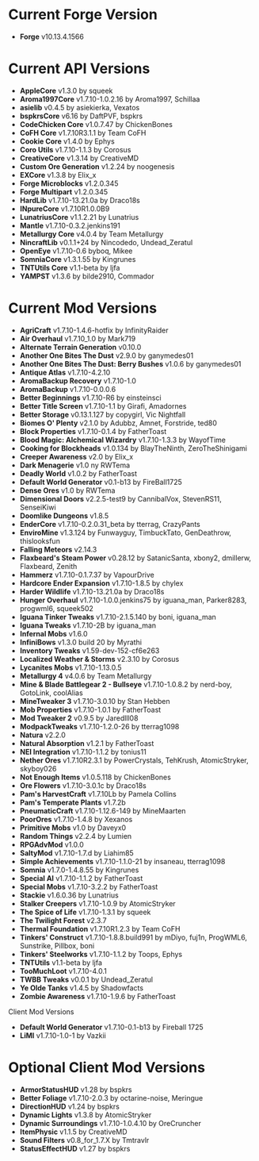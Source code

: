 Current Forge Version
=
- **Forge** v10.13.4.1566

Current API Versions
=
- **AppleCore** v1.3.0 by squeek
- **Aroma1997Core** v1.7.10-1.0.2.16 by Aroma1997, Schillaa
- **asielib** v0.4.5 by asiekierka, Vexatos
- **bspkrsCore** v6.16 by DaftPVF, bspkrs
- **CodeChicken Core** v1.0.7.47 by ChickenBones
- **CoFH Core** v1.7.10R3.1.1 by Team CoFH
- **Cookie Core** v1.4.0 by Ephys
- **Coro Utils** v1.7.10-1.1.3 by Corosus
- **CreativeCore** v1.3.14 by CreativeMD
- **Custom Ore Generation** v1.2.24 by noogenesis
- **EXCore** v1.3.8 by Elix_x
- **Forge Microblocks** v1.2.0.345
- **Forge Multipart** v1.2.0.345
- **HardLib** v1.7.10-13.21.0a by Draco18s
- **INpureCore** v1.7.10R1.0.0B9
- **LunatriusCore** v1.1.2.21 by Lunatrius
- **Mantle** v1.7.10-0.3.2.jenkins191
- **Metallurgy Core** v4.0.4 by Team Metallurgy
- **NincraftLib** v0.1.1+24 by Nincodedo, Undead_Zeratul
- **OpenEye** v1.7.10-0.6 byboq, Mikee
- **SomniaCore** v1.3.1.55 by Kingrunes
- **TNTUtils Core** v1.1-beta by ljfa
- **YAMPST** v1.3.6 by bilde2910, Commador

Current Mod Versions
=
- **AgriCraft** v1.7.10-1.4.6-hotfix by InfinityRaider
- **Air Overhaul** v1.7.10_1.0 by Mark719
- **Alternate Terrain Generation** v0.10.0
- **Another One Bites The Dust** v2.9.0 by ganymedes01
- **Another One Bites The Dust: Berry Bushes** v1.0.6 by ganymedes01
- **Antique Atlas** v1.7.10-4.2.10
- **AromaBackup Recovery** v1.7.10-1.0
- **AromaBackup** v1.7.10-0.0.0.6
- **Better Beginnings** v1.7.10-R6 by einsteinsci
- **Better Title Screen** v1.7.10-1.1 by Girafi, Amadornes
- **Better Storage** v0.13.1.127 by copygirl, Vic Nightfall
- **Biomes O' Plenty** v2.1.0 by Adubbz, Amnet, Forstride, ted80
- **Block Properties** v1.7.10-0.1.4 by FatherToast
- **Blood Magic: Alchemical Wizardry** v1.7.10-1.3.3 by WayofTime
- **Cooking for Blockheads** v1.0.134 by BlayTheNinth, ZeroTheShinigami
- **Creeper Awareness** v2.0 by Elix_x
- **Dark Menagerie** v1.0 ny RWTema
- **Deadly World** v1.0.2 by FatherToast
- **Default World Generator** v0.1-b13 by FireBall1725
- **Dense Ores** v1.0 by RWTema
- **Dimensional Doors** v2.2.5-test9 by CannibalVox, StevenRS11, SenseiKiwi
- **Doomlike Dungeons** v1.8.5
- **EnderCore** v1.7.10-0.2.0.31_beta by tterrag, CrazyPants
- **EnviroMine** v1.3.124 by Funwayguy, TimbuckTato, GenDeathrow, thislooksfun
- **Falling Meteors** v2.14.3
- **Flaxbeard's Steam Power** v0.28.12 by SatanicSanta, xbony2, dmillerw, Flaxbeard, Zenith
- **Hammerz** v1.7.10-0.1.7.37 by VapourDrive
- **Hardcore Ender Expansion** v1.7.10-1.8.5 by chylex
- **Harder Wildlife** v1.7.10-13.21.0a by Draco18s
- **Hunger Overhaul** v1.7.10-1.0.0.jenkins75 by iguana_man, Parker8283, progwml6, squeek502
- **Iguana Tinker Tweaks** v1.7.10-2.1.5.140 by boni, iguana_man
- **Iguana Tweaks** v1.7.10-2B by iguana_man
- **Infernal Mobs** v1.6.0
- **InfiniBows** v1.3.0 build 20 by Myrathi
- **Inventory Tweaks** v1.59-dev-152-cf6e263
- **Localized Weather & Storms** v2.3.10 by Corosus
- **Lycanites Mobs** v1.7.10-1.13.0.5
- **Metallurgy 4** v4.0.6 by Team Metallurgy
- **Mine & Blade Battlegear 2 - Bullseye** v1.7.10-1.0.8.2 by nerd-boy, GotoLink, coolAlias
- **MineTweaker 3** v1.7.10-3.0.10 by Stan Hebben
- **Mob Properties** v1.7.10-1.0.1 by FatherToast
- **Mod Tweaker 2** v0.9.5 by Jaredlll08
- **ModpackTweaks** v1.7.10-1.2.0-26 by tterrag1098
- **Natura** v2.2.0
- **Natural Absorption** v1.2.1 by FatherToast
- **NEI Integration** v1.7.10-1.1.2 by tonius11
- **Nether Ores** v1.7.10R2.3.1 by PowerCrystals, TehKrush, AtomicStryker, skyboy026
- **Not Enough Items** v1.0.5.118 by ChickenBones
- **Ore Flowers** v1.7.10-3.0.1c by Draco18s
- **Pam's HarvestCraft** v1.7.10Lb by Pamela Collins
- **Pam's Temperate Plants** v1.7.2b
- **PneumaticCraft** v1.7.10-1.12.6-149 by MineMaarten
- **PoorOres** v1.7.10-1.4.8 by Xexanos
- **Primitive Mobs** v1.0 by Daveyx0
- **Random Things** v2.2.4 by Lumien
- **RPGAdvMod** v1.0.0
- **SaltyMod** v1.7.10-1.7.d by Liahim85
- **Simple Achievements** v1.7.10-1.1.0-21 by insaneau, tterrag1098
- **Somnia** v1.7.0-1.4.8.55 by Kingrunes
- **Special AI** v1.7.10-1.1.2 by FatherToast
- **Special Mobs** v1.7.10-3.2.2 by FatherToast
- **Stackie** v1.6.0.36 by Lunatrius
- **Stalker Creepers** v1.7.10-1.0.9 by AtomicStryker
- **The Spice of Life** v1.7.10-1.3.1 by squeek
- **The Twilight Forest** v2.3.7
- **Thermal Foundation** v1.7.10R1.2.3 by Team CoFH
- **Tinkers' Construct** v1.7.10-1.8.8.build991 by mDiyo, fuj1n, ProgWML6, Sunstrike, Pillbox, boni
- **Tinkers' Steelworks** v1.7.10-1.1.2 by Toops, Ephys
- **TNTUtils** v1.1-beta by ljfa
- **TooMuchLoot** v1.7.10-4.0.1
- **TWBB Tweaks** v0.0.1 by Undead_Zeratul
- **Ye Olde Tanks** v1.4.5 by Shadowfacts
- **Zombie Awareness** v1.7.10-1.9.6 by FatherToast

Client Mod Versions
- **Default World Generator** v1.7.10-0.1-b13 by Fireball 1725 
- **LiMI** v1.7.10-1.0-1 by Vazkii

Optional Client Mod Versions
=
- **ArmorStatusHUD** v1.28 by bspkrs
- **Better Foliage** v1.7.10-2.0.3 by octarine-noise, Meringue
- **DirectionHUD** v1.24 by bspkrs
- **Dynamic Lights** v1.3.8 by AtomicStryker
- **Dynamic Surroundings** v1.7.10-1.0.4.10 by OreCruncher
- **ItemPhysic** v1.1.5 by CreativeMD
- **Sound Filters** v0.8_for_1.7.X by Tmtravlr
- **StatusEffectHUD** v1.27 by bspkrs
